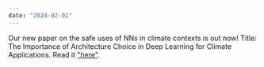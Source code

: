 ```yaml
---
date: "2024-02-01"
---
```

Our new paper on the safe uses of NNs in climate contexts is out now! Title: The Importance of Architecture Choice in Deep Learning for Climate Applications. Read it ["here"]([https://arxiv.org/pdf/2402.13979]).
 

